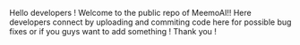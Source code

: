 Hello developers ! Welcome to the public repo of MeemoAI!! Here developers connect by uploading and commiting code here for possible bug fixes or if you guys want to add something !
Thank you !
